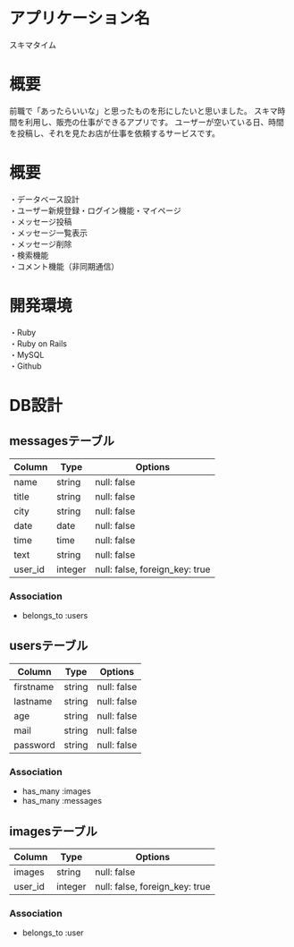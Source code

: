 # アプリケーション名
スキマタイム

# 概要  
 前職で「あったらいいな」と思ったものを形にしたいと思いました。
 スキマ時間を利用し、販売の仕事ができるアプリです。
 ユーザーが空いている日、時間を投稿し、それを見たお店が仕事を依頼するサービスです。
 
# 概要
 ・データベース設計  	
 ・ユーザー新規登録・ログイン機能・マイページ  
 ・メッセージ投稿  
 ・メッセージ一覧表示  
 ・メッセージ削除  
 ・検索機能  
 ・コメント機能（非同期通信）  
    
# 開発環境  
 ・Ruby  
 ・Ruby on Rails  
 ・MySQL  
 ・Github  

# DB設計
## messagesテーブル
|Column|Type|Options|
|------|----|-------|
|name|string|null: false|
|title|string|null: false|
|city|string|null: false|
|date|date|null: false|
|time|time|null: false|
|text|string|null: false|
|user_id|integer|null: false, foreign_key: true|

### Association
- belongs_to :users  

## usersテーブル
|Column|Type|Options|
|------|----|-------|
|firstname|string|null: false|
|lastname|string|null: false|
|age|string|null: false|
|mail|string|null: false|
|password|string|null: false|
### Association
- has_many :images  
- has_many :messages  

## imagesテーブル
|Column|Type|Options|
|------|----|-------|
|images|string|null: false|
|user_id|integer|null: false, foreign_key: true|
### Association
- belongs_to :user


